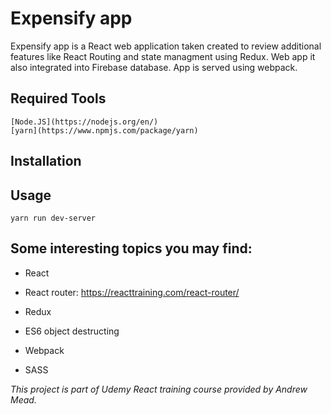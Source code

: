 # Expensify app

Expensify app is a React web application taken created to review additional features like React Routing and state managment using Redux. Web app it also integrated into Firebase database. App is served using webpack. 

## Required Tools
    [Node.JS](https://nodejs.org/en/)
    [yarn](https://www.npmjs.com/package/yarn) 

## Installation

## Usage
```
yarn run dev-server
```

## Some interesting topics you may find:

- React 

- React router: https://reacttraining.com/react-router/

- Redux

- ES6 object destructing

- Webpack

- SASS

*This project is part of Udemy React training course provided by Andrew Mead.* 

